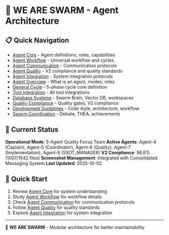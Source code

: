# 🐝 WE ARE SWARM - Agent Architecture

## 📋 Quick Navigation

- [Agent Core](docs/modules/AGENTS_CORE.md) - Agent definitions, roles, capabilities
- [Agent Workflow](docs/modules/AGENT_WORKFLOW.md) - Universal workflow and cycles
- [Agent Communication](docs/modules/AGENT_COMMUNICATION.md) - Communication protocols
- [Agent Quality](docs/modules/AGENT_QUALITY.md) - V2 compliance and quality standards
- [Agent Integration](docs/modules/AGENT_INTEGRATION.md) - System integration protocols
- [Agent Overview](docs/modules/AGENTS_OVERVIEW.md) - What is an agent, modes, roles
- [General Cycle](docs/modules/GENERAL_CYCLE.md) - 5-phase cycle core definition
- [Tool Integration](docs/modules/TOOL_INTEGRATION.md) - All tool integrations
- [Database Systems](docs/modules/DATABASE_SYSTEMS.md) - Swarm Brain, Vector DB, workspaces
- [Quality Compliance](docs/modules/QUALITY_COMPLIANCE.md) - Quality gates, V2 compliance
- [Development Guidelines](docs/modules/DEVELOPMENT_GUIDELINES.md) - Code style, architecture, workflow
- [Swarm Coordination](docs/modules/SWARM_COORDINATION.md) - Debate, THEA, achievements

## 🎯 Current Status

**Operational Mode**: 5-Agent Quality Focus Team
**Active Agents**: Agent-4 (Captain), Agent-5 (Coordinator), Agent-6 (Quality), Agent-7 (Implementation), Agent-8 (SSOT_MANAGER)
**V2 Compliance**: 96.6% (1007/1042 files)
**Screenshot Management**: Integrated with Consolidated Messaging System
**Last Updated**: 2025-10-02

## 🚀 Quick Start

1. Review [Agent Core](docs/modules/AGENTS_CORE.md) for system understanding
2. Study [Agent Workflow](docs/modules/AGENT_WORKFLOW.md) for workflow details
3. Check [Agent Communication](docs/modules/AGENT_COMMUNICATION.md) for communication protocols
4. Follow [Agent Quality](docs/modules/AGENT_QUALITY.md) for quality standards
5. Explore [Agent Integration](docs/modules/AGENT_INTEGRATION.md) for system integration

---

🐝 **WE ARE SWARM** - Modular architecture for better maintainability
